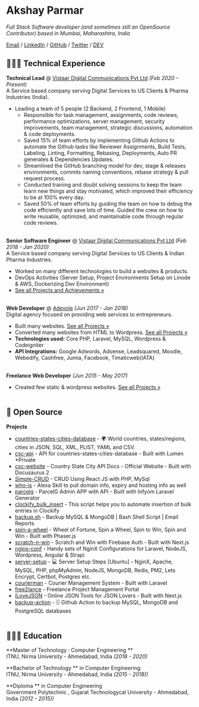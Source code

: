 # Akshay Parmar
_Full Stack Software developer (and sometimes still an OpenSource Contributor) based in Mumbai, Maharashtra, India_ <br>

[Email](mailto:mr.akshay.parmar@gmail.com) / [LinkedIn](https://www.linkedin.com/in/dr5hn/) / [GitHub](https://github.com/dr5hn/) / [Twitter](https://twitter.com/dr5hn/) / [DEV](https://dev.to/dr5hn/)

## 👨🏻‍💻 Technical Experience

**Technical Lead** @ [Vistaar Digital Communications Pvt Ltd](https://vistaardigital.com/) _(Feb 2020 - Present)_<br>
A Service based company serving Digital Services to US Clients & Pharma Industries (India).

* Leading a team of 5 people (2 Backend, 2 Frontend, 1 Mobile)
  * Responsible for task management, assignments, code reviews, performance optimizations, server management, security improvements, team management, strategic discussions, automation & code deployments.
  * Saved 15% of team efforts by implementing Github Actions to automate the Github tasks like Reviewer Assignments, Build Tests, Labeling, Linting, Formatting, Rebasing, Deployments, Auto PR generates & Dependencies Updates.
  * Streamlined the GitHub branching model for dev, stage & releases environments, commits naming conventions, rebase strategy & pull request process.
  * Conducted training and doubt solving sessions to keep the team learn new things and stay motivated, which improved their efficiency to be at 100% every day.
  * Saved 50% of team efforts by guiding the team on how to debug the code efficiently and save lots of time.
Guided the crew on how to write reusable, optimized, and maintainable code through regular code reviews.
	<br><br>

**Senior Software Engineer** @ [Vistaar Digital Communications Pvt Ltd](https://vistaardigital.com/) _(Feb 2018 - Jan 2020)_<br>
A Service based company serving Digital Services to US Clients & Indian Pharma Industries.

* Worked on many different technologies to build a websites & products.
* DevOps Activities (Server Setup, Project Environments Setup on Linode & AWS, Dockerizing Dev Environment)
* [See all Projects and Achievements »](./achievements.md)
	<br><br>

**Web Developer** @ [Adevole](http://www.adevole.com/) _(Jun 2017 - Jan 2018)_ <br/>
Digital agency focused on providing web services to entrepreneurs.

* Built many websites. [See all Projects »](./projects.md)
* Converted many websites from HTML to Wordpress. [See all Projects »](./projects.md)
* **Technologies used:** Core PHP, Laravel, MySQL, Wordpress & Codeigniter
* **API Integrations:** Google Adwords, Adsense, Leadsquared, Moodle, Webedify, Cashfree, Jumia, Facebook, Timaticweb(IATA)
	<br><br>

**Freelance Web Developer** _(Jun 2015 - May 2017)_<br/>

* Created few static & wordpress websites. [See all Projects »](./projects.md)
	<br><br>

## 📌 Open Source

**Projects**

- [countries-states-cities-database](https://github.com/dr5hn/countries-states-cities-database) - 
🌍 World countries, states/regions, cities in JSON, SQL, XML, PLIST, YAML and CSV.
- [csc-api](https://github.com/dr5hn/csc-api) - API for countries-states-cities-database - Built with Lumen *Private
- [csc-website](https://github.com/dr5hn/csc-website) - Country State City API Docs - Official Website - Built with Docusaurus 2
- [Simple-CRUD](https://github.com/dr5hn/Simple-CRUD) - CRUD Using React JS with PHP, MySql
- [who-is](https://github.com/dr5hn/who-is) - Alexa Skill to pull domain info, expiry and hosting info as well
- [parcelg](https://github.com/dr5hn/parcelg) - ParcelG Admin APP with API - Built with Infyom Laravel Generator
- [clockify\_bulk\_insert](https://github.com/dr5hn/clockify_bulk_insert) - This script helps you to automate insertion of bulk entries in Clockify
- [backup.sh](https://github.com/dr5hn/backup.sh) - Backup MySQL & MongoDB | Bash Shell Script | Email Reports
- [spin-a-wheel](https://github.com/dr5hn/spin-a-wheel) - Wheel of Fortune, Spin a Wheel, Spin to Win, Spin and Win - Built with Phaser.js
- [scratch-n-win](https://github.com/dr5hn/scratch-n-win) - Scratch and Win with Firebase Auth - Built with Next.js
- [nginx-conf](https://github.com/dr5hn/nginx-conf) - Handy sets of NginX Configurations for Laravel, NodeJS, Wordpress, Angular & Strapi
- [server-setup](https://github.com/dr5hn/server-setup) - 💻 Server Setup Steps [Ubuntu] - NginX, Apache, MySQL, PHP, phpMyAdmin, NodeJS, MongoDB, Redis, PM2, Lets Encrypt, Certbot, Postgres etc.
- [courierman](https://github.com/webgeeks-in/courierman) - Courier Management System - Built with Laravel
- [free2lance](https://github.com/webgeeks-in/free2lance) - Freelance Project Management Portal
- [iLoveJSON](https://github.com/ilovejson/ilovejson) - Online JSON Tools for JSON Lovers - Built with Next.js
- [backup-action](https://github.com/valerianpereira/backup-action) - 🗄️ Github Action to backup MySQL, MongoDB and PostgreSQL databases
	<br><br>
	
## 👨🏻‍🎓 Education

**Master of Technology : Computer Engineering **<br>
ITNU, Nirma University - Ahmedabad, India _(2018 - 2020)_ <br>

**Bachelor of Technology ** in Computer Engineering <br>
ITNU, Nirma University - Ahmedabad, India _(2015 - 2018))_

**Diploma ** in Computer Engineering <br>
Government Polytechnic , Gujarat Technologycal University - Ahmedabad, India _(2012 - 2015))_

